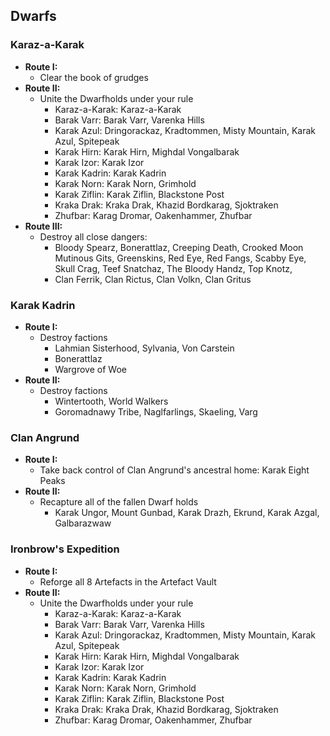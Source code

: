 ## Dwarfs

### Karaz-a-Karak

* **Route I:**
	* Clear the book of grudges
* **Route II:**
	* Unite the Dwarfholds under your rule
	    * Karaz-a-Karak: Karaz-a-Karak
	    * Barak Varr: Barak Varr, Varenka Hills
	    * Karak Azul: Dringorackaz, Kradtommen, Misty Mountain, Karak Azul, Spitepeak
	    * Karak Hirn: Karak Hirn, Mighdal Vongalbarak
	    * Karak Izor: Karak Izor
	    * Karak Kadrin: Karak Kadrin
	    * Karak Norn: Karak Norn, Grimhold
	    * Karak Ziflin: Karak Ziflin, Blackstone Post
	    * Kraka Drak: Kraka Drak, Khazid Bordkarag, Sjoktraken
	    * Zhufbar: Karag Dromar, Oakenhammer, Zhufbar
* **Route III:**
	* Destroy all close dangers:
		* Bloody Spearz, Bonerattlaz, Creeping Death, Crooked Moon Mutinous Gits, Greenskins, 
		  Red Eye, Red Fangs, Scabby Eye, Skull Crag, Teef Snatchaz, The Bloody Handz, Top Knotz, 
		* Clan Ferrik, Clan Rictus, Clan Volkn, Clan Gritus

### Karak Kadrin

* **Route I:**
    * Destroy factions
        * Lahmian Sisterhood, Sylvania, Von Carstein
        * Bonerattlaz
        * Wargrove of Woe
* **Route II:**
    * Destroy factions
        * Wintertooth, World Walkers
        * Goromadnawy Tribe, Naglfarlings, Skaeling, Varg

### Clan Angrund

* **Route I:**
	* Take back control of Clan Angrund's ancestral home: Karak Eight Peaks
* **Route II:**
    * Recapture all of the fallen Dwarf holds
	    * Karak Ungor, Mount Gunbad, Karak Drazh, Ekrund, Karak Azgal, Galbarazwaw

### Ironbrow's Expedition

* **Route I:**
    * Reforge all 8 Artefacts in the Artefact Vault
* **Route II:**
	* Unite the Dwarfholds under your rule
	    * Karaz-a-Karak: Karaz-a-Karak
	    * Barak Varr: Barak Varr, Varenka Hills
	    * Karak Azul: Dringorackaz, Kradtommen, Misty Mountain, Karak Azul, Spitepeak
	    * Karak Hirn: Karak Hirn, Mighdal Vongalbarak
	    * Karak Izor: Karak Izor
	    * Karak Kadrin: Karak Kadrin
	    * Karak Norn: Karak Norn, Grimhold
	    * Karak Ziflin: Karak Ziflin, Blackstone Post
	    * Kraka Drak: Kraka Drak, Khazid Bordkarag, Sjoktraken
	    * Zhufbar: Karag Dromar, Oakenhammer, Zhufbar